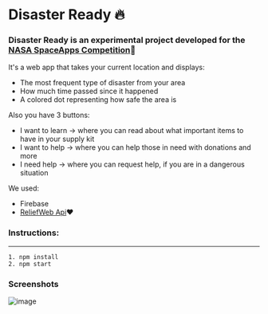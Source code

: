 # Disaster Ready :fire:

### Disaster Ready is an experimental project developed for the [NASA SpaceApps Competition](https://2018.spaceappschallenge.org/):rocket:

It's a web app that takes your current location and displays:
* The most frequent type of disaster from your area
* How much time passed since it happened
* A colored dot representing how safe the area is

Also you have 3 buttons:
* I want to learn -> where you can read about what important items to have in your supply kit
* I want to help -> where you can help those in need with donations and more
* I need help -> where you can request help, if you are in a dangerous situation

We used:
* Firebase
* [ReliefWeb Api](https://reliefweb.int/help/api):heart:

### Instructions:
***
```
1. npm install
2. npm start
```

### Screenshots
![image](https://i.imgur.com/uuRNVzM.png)
